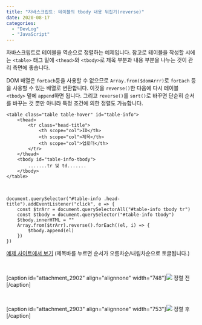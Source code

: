 ```yaml
---
title: "자바스크립트: 테이블의 tbody 내용 뒤집기(reverse)"
date: 2020-08-17
categories: 
  - "DevLog"
  - "JavaScript"
---
```


자바스크립트로 테이블을 역순으로 정렬하는 예제입니다. 참고로 테이블을 작성할 시에는 `<table>` 태그 밑에 `<thead>`와 `<tbody>`로 제목 부분과 내용 부분을 나누는 것이 관리 측면에 좋습니다.

DOM 배열은 `forEach`등을 사용할 수 없으므로 `Array.from($domArrr)`로 `forEach` 등을 사용할 수 있는 배열로 변환합니다. 이것을 `reverse()`한 다음에 다시 테이블 `<tbody>` 밑에 `append`하면 됩니다. 그리고 `reverse()`를 `sort()`로 바꾸면 단순히 순서를 바꾸는 것 뿐만 아니라 특정 조건에 의한 정렬도 가능합니다.

```
<table class="table table-hover" id="table-info">
    <thead>
        <tr class="head-title">
            <th scope="col">ID</th>
            <th scope="col">제목</th>
            <th scope="col">업로더</th>
        </tr>
    </thead>
    <tbody id="table-info-tbody">
        .......tr 및 td.......
    </tbody>
</table>
```

 

```
document.querySelector("#table-info .head-title").addEventListener("click", e => {
    const $trArr = document.querySelectorAll("#table-info tbody tr")
    const $tbody = document.querySelector("#table-info tbody")
    $tbody.innerHTML = ""
    Array.from($trArr).reverse().forEach((el, i) => {
        $tbody.append(el)
    })
})
```

[예제 사이트에서 보기](http://awsboard.yoonbumtae.com:9090/midi) (제목바를 누르면 순서가 오름차순/내림차순으로 토글됩니다.)

 

\[caption id="attachment\_2902" align="alignnone" width="748"\]![](./assets/img/wp-content/uploads/2020/08/스크린샷-2020-08-17-오후-10.37.14.png) 정렬 전\[/caption\]

 

\[caption id="attachment\_2903" align="alignnone" width="753"\]![](./assets/img/wp-content/uploads/2020/08/스크린샷-2020-08-17-오후-10.38.48.png) 정렬 후\[/caption\]
